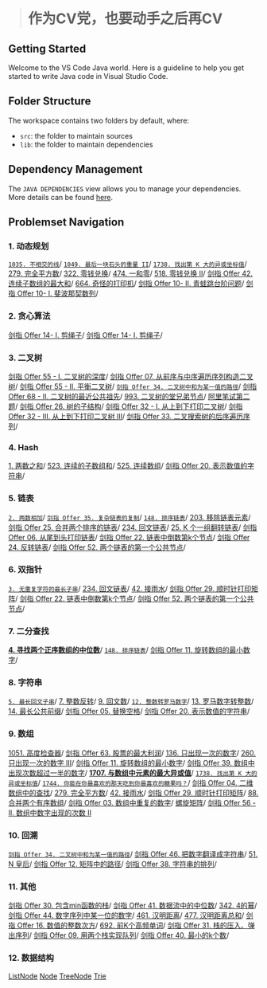 > # 作为CV党，也要动手之后再CV

## Getting Started

Welcome to the VS Code Java world. Here is a guideline to help you get started to write Java code in Visual Studio Code.

## Folder Structure

The workspace contains two folders by default, where:

- `src`: the folder to maintain sources
- `lib`: the folder to maintain dependencies

## Dependency Management

The `JAVA DEPENDENCIES` view allows you to manage your dependencies. More details can be found [here](https://github.com/microsoft/vscode-java-pack/blob/master/release-notes/v0.9.0.md#work-with-jar-files-directly).

## Problemset Navigation

### 1. 动态规划

[`1035. 不相交的线`](src/lc1035.java)/
[`1049. 最后一块石头的重量 II`](src/lc1049.java)/
[`1738. 找出第 K 大的异或坐标值`](src/lc1738.java)/
[279. 完全平方数](src/lc279.java)/
[322. 零钱兑换](src/lc322.java)/
[474. 一和零](src/lc474.java)/
[518. 零钱兑换 II](src/lc518.java)/
[剑指 Offer 42. 连续子数组的最大和](src/lc53offer42.java)/
[664. 奇怪的打印机](src/lc664.java)/
[剑指 Offer 10- II. 青蛙跳台阶问题](src/lc70offer10B.java)/
[剑指 Offer 10- I. 斐波那契数列](src/offer10A.java)/

### 2. 贪心算法

[剑指 Offer 14- I. 剪绳子](src/lc343offer14A.java)/
[剑指 Offer 14- I. 剪绳子](src/lc343offer14B.java)/

### 3. 二叉树

[剑指 Offer 55 - I. 二叉树的深度](src/lc104offer55A.java)/
[剑指 Offer 07. 从前序与中序遍历序列构造二叉树](src/lc105offer07.java)/
[剑指 Offer 55 - II. 平衡二叉树](src/lc110offer55Bnc62.java)/
[`剑指 Offer 34. 二叉树中和为某一值的路径`](src/lc113offer34.java)/
[剑指 Offer 68 - II. 二叉树的最近公共祖先](src/lc236offer68Bnc102.java)/
[993. 二叉树的堂兄弟节点](src/lc993.java)/
[阿里笔试第二题](src/aliCoding2.java)/
[剑指 Offer 26. 树的子结构](src/offer26nc98.java)/
[剑指 Offer 32 - I. 从上到下打印二叉树](src/offer32A.java)/
[剑指 Offer 32 - III. 从上到下打印二叉树 III](src/offer32C.java)/
[剑指 Offer 33. 二叉搜索树的后序遍历序列](src/offer33.java)/

### 4. Hash

[1. 两数之和](src/lc1.java)/
[523. 连续的子数组和](src/lc523.java)/
[525. 连续数组](src/lc525.java)/
[剑指 Offer 20. 表示数值的字符串](src/offer20.java)/

### 5. 链表

[`2. 两数相加`](src/lc2.java)/
[`剑指 Offer 35. 复杂链表的复制`](src/lc138offer35.java)/
[`148. 排序链表`](src/lc148.java)/
[203. 移除链表元素](src/lc203.java)/
[剑指 Offer 25. 合并两个排序的链表](src/lc21offer25.java)/
[234. 回文链表](src/lc234nc96.java)/
[25. K 个一组翻转链表](src/lc25.java)/
[剑指 Offer 06. 从尾到头打印链表](src/offer06.java)/
[剑指 Offer 22. 链表中倒数第k个节点](src/offer22.java)/
[剑指 Offer 24. 反转链表](src/offer24.java)/
[剑指 Offer 52. 两个链表的第一个公共节点](src/offer52nc66.java)/


### 6. 双指针

[`3. 无重复字符的最长子串`](src/lc3offer48.java)/
[234. 回文链表](src/lc234nc96.java)/
[42. 接雨水](src/lc42.java)/
[剑指 Offer 29. 顺时针打印矩阵](src/lc54offer29.java)/
[剑指 Offer 22. 链表中倒数第k个节点](src/offer22.java)/
[剑指 Offer 52. 两个链表的第一个公共节点](src/offer52nc66.java)/

### 7. 二分查找

[**4. 寻找两个正序数组的中位数**](src/lc4.java)/
[`148. 排序链表`](src/lc148.java)/
[剑指 Offer 11. 旋转数组的最小数字](src/lc154offer11.java)/

### 8. 字符串

[`5. 最长回文子串`](src/lc5.java)/
[7. 整数反转](src/lc7.java)/
[9. 回文数](src/lc9.java)/
[`12. 整数转罗马数字`](src/lc12.java)/
[13. 罗马数字转整数](src/lc13.java)/
[14. 最长公共前缀](src/lc14nc55.java)/
[剑指 Offer 05. 替换空格](src/offer05.java)/
[剑指 Offer 20. 表示数值的字符串](src/offer20.java)/


### 9. 数组

[1051. 高度检查器](src/lc1051.java)/
[剑指 Offer 63. 股票的最大利润](src/lc121offer63.java)/
[136. 只出现一次的数字](src/lc136.java)/
[260. 只出现一次的数字 III](src/lc260nc75.java)/
[剑指 Offer 11. 旋转数组的最小数字](src/lc154offer11.java)/
[剑指 Offer 39. 数组中出现次数超过一半的数字](src/lc169offer39nc73.java)/
[**1707. 与数组中元素的最大异或值**](src/lc1707.java)/
[`1738. 找出第 K 大的异或坐标值`](src/lc1738.java)/
[`1744. 你能在你最喜欢的那天吃到你最喜欢的糖果吗？`](src/lc1744.java)/
[剑指 Offer 04. 二维数组中的查找](src/lc240offer04.java)/
[279. 完全平方数](src/lc279.java)/
[42. 接雨水](src/lc42.java)/
[剑指 Offer 29. 顺时针打印矩阵](src/lc54offer29.java)/
[88. 合并两个有序数组](src/lc88nc22.java)/
[剑指 Offer 03. 数组中重复的数字](src/offer03.java)/
[螺旋矩阵](src/offer54.java)/
[剑指 Offer 56 - II. 数组中数字出现的次数 II](src/offer56B.java)


### 10. 回溯

[`剑指 Offer 34. 二叉树中和为某一值的路径`](src/lc113offer34.java)/
[剑指 Offer 46. 把数字翻译成字符串](src/offer46.java)/
[51. N 皇后](src/lc51.java)/
[剑指 Offer 12. 矩阵中的路径](src/lc79offer12.java)/
[剑指 Offer 38. 字符串的排列](src/offer38.java)/

### 11. 其他

[剑指 Offer 30. 包含min函数的栈](src/lc155offer30.java)/
[剑指 Offer 41. 数据流中的中位数](src/lc295offer41.java)/
[342. 4的幂](src/lc342.java)/
[剑指 Offer 44. 数字序列中某一位的数字](src/lc400offer44.java)/
[461. 汉明距离](src/lc461.java)/
[477. 汉明距离总和](src/lc477.java)/
[剑指 Offer 16. 数值的整数次方](src/lc50offer16.java)/
[692. 前K个高频单词](src/lc692.java)/
[剑指 Offer 31. 栈的压入、弹出序列](src/lc946offer31.java)/
[剑指 Offer 09. 用两个栈实现队列](src/offer09.java)/
[剑指 Offer 40. 最小的k个数](src/offer40.java)/

### 12. 数据结构

[ListNode](src/ListNode.java)
[Node](src/Node.java)
[TreeNode](src/TreeNode.java)
[Trie](src/Trie.java)
